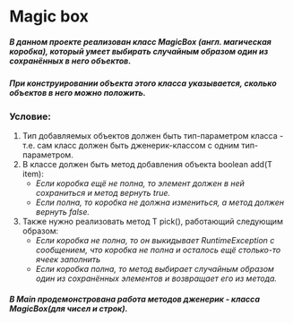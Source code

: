 # Magic box
##### В данном проекте реализован класс MagicBox (англ. магическая коробка), который умеет выбирать случайным образом один из сохранённых в него объектов.

##### При конструировании объекта этого класса указывается, сколько объектов в него можно положить.

### Условие:
1. Тип добавляемых объектов должен быть тип-параметром класса - т.е. сам класс должен быть дженерик-классом с одним тип-параметром.
2. В классе должен быть метод добавления объекта boolean add(T item):
   - *Если коробка ещё не полна, то элемент должен в ней сохраниться и метод вернуть true.*
   - *Если полна, то коробка не должна измениться, а метод должен вернуть false.*
3. Также нужно реализовать метод T pick(), работающий следующим образом:
   - *Если коробка не полна, то он выкидывает RuntimeException с сообщением, что коробка не полна и осталось ещё столько-то ячеек заполнить*
   - *Если коробка полна, то метод выбирает случайным образом один из сохранённых элементов и возвращает его из метода.*
    
##### В Main продемонстрована работа методов дженерик - класса MagicBox(для чисел и строк).